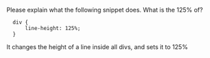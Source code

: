 Please explain what the following snippet does.  What is the 125% of?

```
  div {
      line-height: 125%;
  }
```

It changes the height of a line inside all divs, and sets it to 125%